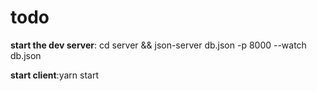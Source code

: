 # todo
**start the dev server**: cd server && json-server db.json -p 8000 --watch db.json          
                    
**start client**:yarn start          

